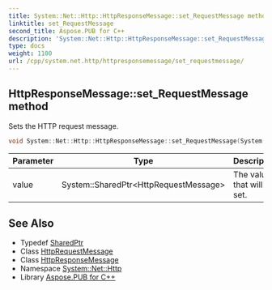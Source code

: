 ```yaml
---
title: System::Net::Http::HttpResponseMessage::set_RequestMessage method
linktitle: set_RequestMessage
second_title: Aspose.PUB for C++
description: 'System::Net::Http::HttpResponseMessage::set_RequestMessage method. Sets the HTTP request message in C++.'
type: docs
weight: 1100
url: /cpp/system.net.http/httpresponsemessage/set_requestmessage/
---
```

## HttpResponseMessage::set_RequestMessage method


Sets the HTTP request message.

```cpp
void System::Net::Http::HttpResponseMessage::set_RequestMessage(System::SharedPtr<HttpRequestMessage> value)
```


| Parameter | Type | Description |
| --- | --- | --- |
| value | System::SharedPtr\<HttpRequestMessage\> | The value that will be set. |

## See Also

* Typedef [SharedPtr](../../../system/sharedptr/)
* Class [HttpRequestMessage](../../httprequestmessage/)
* Class [HttpResponseMessage](../)
* Namespace [System::Net::Http](../../)
* Library [Aspose.PUB for C++](../../../)
